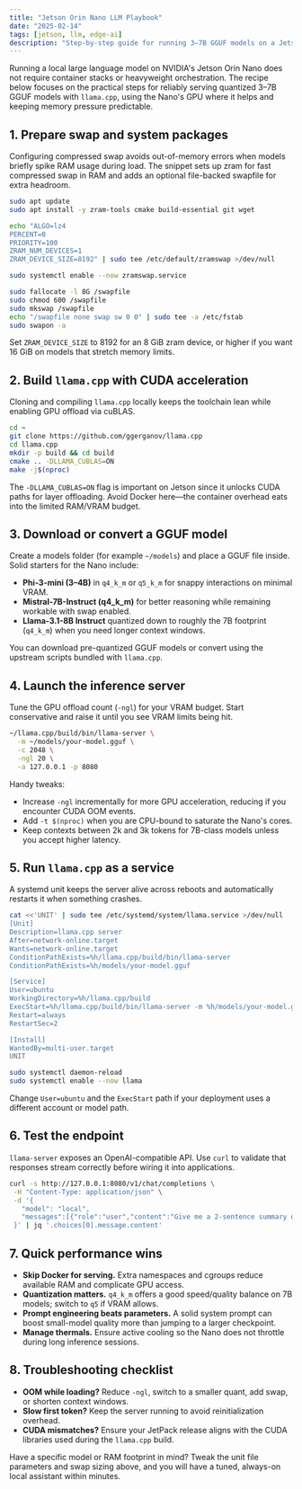 ```yaml
---
title: "Jetson Orin Nano LLM Playbook"
date: "2025-02-14"
tags: [jetson, llm, edge-ai]
description: "Step-by-step guide for running 3–7B GGUF models on a Jetson Orin Nano with llama.cpp, GPU offload, and systemd service management."
---
```


Running a local large language model on NVIDIA's Jetson Orin Nano does not require container stacks or heavyweight orchestration. The recipe below focuses on the practical steps for reliably serving quantized 3–7B GGUF models with `llama.cpp`, using the Nano's GPU where it helps and keeping memory pressure predictable.

## 1. Prepare swap and system packages

Configuring compressed swap avoids out-of-memory errors when models briefly spike RAM usage during load. The snippet sets up zram for fast compressed swap in RAM and adds an optional file-backed swapfile for extra headroom.

```bash
sudo apt update
sudo apt install -y zram-tools cmake build-essential git wget

echo "ALGO=lz4
PERCENT=0
PRIORITY=100
ZRAM_NUM_DEVICES=1
ZRAM_DEVICE_SIZE=8192" | sudo tee /etc/default/zramswap >/dev/null

sudo systemctl enable --now zramswap.service

sudo fallocate -l 8G /swapfile
sudo chmod 600 /swapfile
sudo mkswap /swapfile
echo "/swapfile none swap sw 0 0" | sudo tee -a /etc/fstab
sudo swapon -a
```

Set `ZRAM_DEVICE_SIZE` to 8192 for an 8 GiB zram device, or higher if you want 16 GiB on models that stretch memory limits.

## 2. Build `llama.cpp` with CUDA acceleration

Cloning and compiling `llama.cpp` locally keeps the toolchain lean while enabling GPU offload via cuBLAS.

```bash
cd ~
git clone https://github.com/ggerganov/llama.cpp
cd llama.cpp
mkdir -p build && cd build
cmake .. -DLLAMA_CUBLAS=ON
make -j$(nproc)
```

The `-DLLAMA_CUBLAS=ON` flag is important on Jetson since it unlocks CUDA paths for layer offloading. Avoid Docker here—the container overhead eats into the limited RAM/VRAM budget.

## 3. Download or convert a GGUF model

Create a models folder (for example `~/models`) and place a GGUF file inside. Solid starters for the Nano include:

- **Phi-3-mini (3–4B)** in `q4_k_m` or `q5_k_m` for snappy interactions on minimal VRAM.
- **Mistral-7B-Instruct (q4_k_m)** for better reasoning while remaining workable with swap enabled.
- **Llama-3.1-8B Instruct** quantized down to roughly the 7B footprint (`q4_k_m`) when you need longer context windows.

You can download pre-quantized GGUF models or convert using the upstream scripts bundled with `llama.cpp`.

## 4. Launch the inference server

Tune the GPU offload count (`-ngl`) for your VRAM budget. Start conservative and raise it until you see VRAM limits being hit.

```bash
~/llama.cpp/build/bin/llama-server \
  -m ~/models/your-model.gguf \
  -c 2048 \
  -ngl 20 \
  -a 127.0.0.1 -p 8080
```

Handy tweaks:

- Increase `-ngl` incrementally for more GPU acceleration, reducing if you encounter CUDA OOM events.
- Add `-t $(nproc)` when you are CPU-bound to saturate the Nano's cores.
- Keep contexts between 2k and 3k tokens for 7B-class models unless you accept higher latency.

## 5. Run `llama.cpp` as a service

A systemd unit keeps the server alive across reboots and automatically restarts it when something crashes.

```bash
cat <<'UNIT' | sudo tee /etc/systemd/system/llama.service >/dev/null
[Unit]
Description=llama.cpp server
After=network-online.target
Wants=network-online.target
ConditionPathExists=%h/llama.cpp/build/bin/llama-server
ConditionPathExists=%h/models/your-model.gguf

[Service]
User=ubuntu
WorkingDirectory=%h/llama.cpp/build
ExecStart=%h/llama.cpp/build/bin/llama-server -m %h/models/your-model.gguf -c 2048 -ngl 20 -a 127.0.0.1 -p 8080
Restart=always
RestartSec=2

[Install]
WantedBy=multi-user.target
UNIT

sudo systemctl daemon-reload
sudo systemctl enable --now llama
```

Change `User=ubuntu` and the `ExecStart` path if your deployment uses a different account or model path.

## 6. Test the endpoint

`llama-server` exposes an OpenAI-compatible API. Use `curl` to validate that responses stream correctly before wiring it into applications.

```bash
curl -s http://127.0.0.1:8080/v1/chat/completions \
 -H "Content-Type: application/json" \
 -d '{
   "model": "local",
   "messages":[{"role":"user","content":"Give me a 2-sentence summary of the Jetson Orin Nano."}]
 }' | jq '.choices[0].message.content'
```

## 7. Quick performance wins

- **Skip Docker for serving.** Extra namespaces and cgroups reduce available RAM and complicate GPU access.
- **Quantization matters.** `q4_k_m` offers a good speed/quality balance on 7B models; switch to `q5` if VRAM allows.
- **Prompt engineering beats parameters.** A solid system prompt can boost small-model quality more than jumping to a larger checkpoint.
- **Manage thermals.** Ensure active cooling so the Nano does not throttle during long inference sessions.

## 8. Troubleshooting checklist

- **OOM while loading?** Reduce `-ngl`, switch to a smaller quant, add swap, or shorten context windows.
- **Slow first token?** Keep the server running to avoid reinitialization overhead.
- **CUDA mismatches?** Ensure your JetPack release aligns with the CUDA libraries used during the `llama.cpp` build.

Have a specific model or RAM footprint in mind? Tweak the unit file parameters and swap sizing above, and you will have a tuned, always-on local assistant within minutes.
